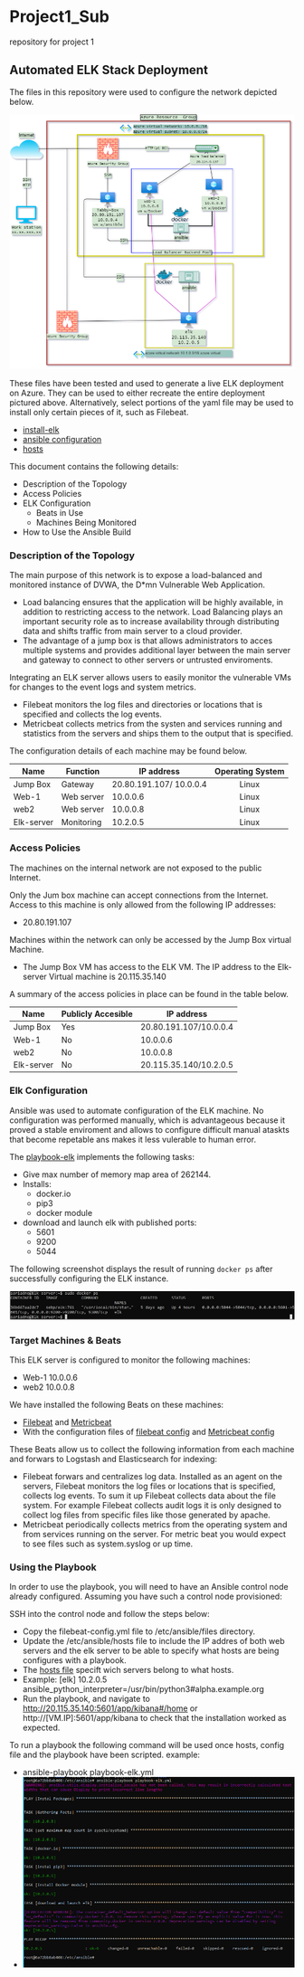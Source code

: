 # Project1_Sub
repository for project 1
## Automated ELK Stack Deployment

The files in this repository were used to configure the network depicted below.

![HW13_Ags.drawio.png](Diagrams/HW13_Ags.drawio.png)

These files have been tested and used to generate a live ELK deployment on Azure. They can be used to either recreate the entire deployment pictured above. Alternatively, select portions of the yaml file may be used to install only certain pieces of it, such as Filebeat.

  - [install-elk](Ansible/playbook-elk.yml)
  - [ansible configuration](Ansible/ansible.cfg)
  - [hosts](Ansible/hosts.txt)


This document contains the following details:
- Description of the Topology
- Access Policies
- ELK Configuration
  - Beats in Use
  - Machines Being Monitored
- How to Use the Ansible Build


### Description of the Topology

The main purpose of this network is to expose a load-balanced and monitored instance of DVWA, the D*mn Vulnerable Web Application.

- Load balancing ensures that the application will be highly available, in addition to restricting access to the network. Load Balancing plays an important security role as to increase availability through distributing data and shifts traffic from main server to a cloud provider.
- The advantage of a jump box is that allows administrators to acces multiple systems and provides additional layer between the main server and gateway to connect to other servers or untrusted enviroments.

Integrating an ELK server allows users to easily monitor the vulnerable VMs for changes to the event logs and system metrics.
- Filebeat monitors the log files and directories or locations that is specified and collects the log events.
- Metricbeat collects metrics from the systen and services running and statistics from the servers and ships them to the output that is specified.

The configuration details of each machine may be found below.


| Name       | Function   | IP address              | Operating System |
|------------|------------|-------------------------|:----------------:|
| Jump Box   | Gateway    | 20.80.191.107/ 10.0.0.4 | Linux            |
| Web-1      | Web server | 10.0.0.6                | Linux            |
| web2       | Web server | 10.0.0.8                | Linux            |
| Elk-server | Monitoring | 10.2.0.5                | Linux            |

### Access Policies

The machines on the internal network are not exposed to the public Internet. 

Only the Jum box  machine can accept connections from the Internet. Access to this machine is only allowed from the following IP addresses:
- 20.80.191.107

Machines within the network can only be accessed by the Jump Box virtual Machine.
- The Jump Box VM has access to the ELK VM. The IP address to the Elk-server Virtual machine is 20.115.35.140

A summary of the access policies in place can be found in the table below.

| Name       | Publicly Accesible  | IP address             |
|------------|---------------------|------------------------|
| Jump Box   | Yes                 | 20.80.191.107/10.0.0.4 |
| Web-1      | No                  | 10.0.0.6               |
| web2       | No                  | 10.0.0.8               |
| Elk-server | No                  | 20.115.35.140/10.2.0.5 |

### Elk Configuration

Ansible was used to automate configuration of the ELK machine. No configuration was performed manually, which is advantageous because it proved a stable enviroment and allows to configure difficult manual ataskts that become repetable ans makes it less vulerable to human error. 

The [playbook-elk](Ansible/playbook-elk.yml) implements the following tasks:
- Give max number of memory map area of 262144.
- Installs: 
    - docker.io 
    - pip3
    - docker module
- download and launch elk with published ports:
    - 5601
    - 9200
    - 5044


The following screenshot displays the result of running `docker ps` after successfully configuring the ELK instance.

![docker ps output](Diagrams/dockerps.png)

### Target Machines & Beats
This ELK server is configured to monitor the following machines:
  - Web-1 10.0.0.6
  - web2 10.0.0.8

We have installed the following Beats on these machines:
- [Filebeat](Ansible/filebeat-playbook.yml) and [Metricbeat](Ansible/matricbeat-playbook.yml)
- With the configuration files of [filebeat config](Ansible/filebeat-config.yml) and [Metricbeat config](Ansible/metricbeat-config.yml)

These Beats allow us to collect the following information from each machine and forwars to Logstash and Elasticsearch for indexing:
- Filebeat forwars and centralizes log data. Installed as an agent on the servers, Filebeat monitors the log files or locations that is specified, collects log events. To sum it up Filebeat collects data about the file system. For example Filebeat collects audit logs it is only designed to collect log files from specific files like those generated by apache.
- Metricbeat  periodically collects metrics from the operating system and from services running on the server. For metric beat you would expect to see files such as system.syslog or up time.

### Using the Playbook
In order to use the playbook, you will need to have an Ansible control node already configured. Assuming you have such a control node provisioned: 

SSH into the control node and follow the steps below:
- Copy the filebeat-config.yml file to /etc/ansible/files directory.
- Update the /etc/ansible/hosts file to include the IP addres of both web servers and the elk server to be able to specify what hosts are being configures with a playbook.
- The [hosts file](Ansible/hosts.txt) specift wich servers belong to what hosts.
- Example:
     [elk]
     10.2.0.5 ansible_python_interpreter=/usr/bin/python3#alpha.example.org
- Run the playbook, and navigate to http://20.115.35.140:5601/app/kibana#/home  or http://[VM.IP]:5601/app/kibana to check that the installation worked as expected.

To run a playbook the following command will be used once hosts, config file and the playbook have been scripted.
example: 
- ansible-playbook playbook-elk.yml
- ![Playbook Running](Diagrams/playbook-example.png)
